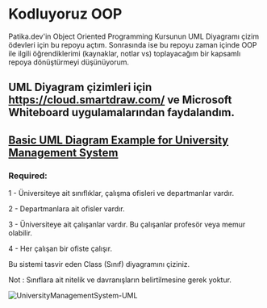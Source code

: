 # Kodluyoruz OOP

Patika.dev'in Object Oriented Programming Kursunun UML Diyagramı çizim ödevleri için bu repoyu açtım. Sonrasında ise bu repoyu zaman içinde OOP ile ilgili öğrendiklerimi (kaynaklar, notlar vs) toplayacağım bir kapsamlı repoya dönüştürmeyi düşünüyorum.

## UML Diyagram çizimleri için https://cloud.smartdraw.com/ ve Microsoft Whiteboard uygulamalarından faydalandım.

## [Basic UML Diagram Example for University Management System](https://academy.patika.dev/tr/courses/oop/odev-university)

### Required:

1 - Üniversiteye ait sınıflıklar, çalışma ofisleri ve departmanlar vardır.

2 - Departmanlara ait ofisler vardır.

3 - Üniversiteye ait çalışanlar vardır. Bu çalışanlar profesör veya memur olabilir.

4 - Her çalışan bir ofiste çalışır.

Bu sistemi tasvir eden Class (Sınıf) diyagramını çiziniz.

Not : Sınıflara ait nitelik ve davranışların belirtilmesine gerek yoktur.

![UniversityManagementSystem-UML](https://github.com/selimbiber/Kodluyoruz-OOP/assets/117529414/f0a5bafb-4586-4f7e-b73b-2881703d64b1)

